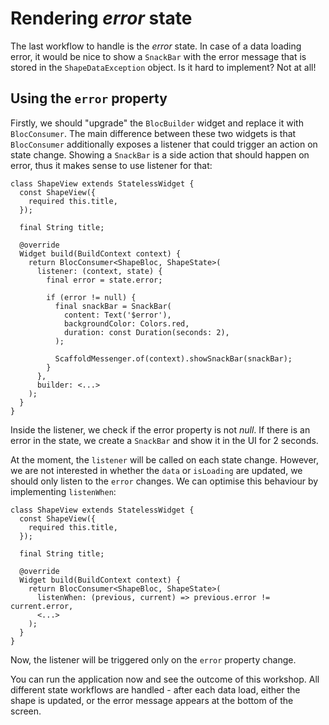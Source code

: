 # Rendering _error_ state

The last workflow to handle is the _error_ state. In case of a data loading error, it would be nice to show a `SnackBar` with the error message that is stored in the `ShapeDataException` object. Is it hard to implement? Not at all!

## Using the `error` property

Firstly, we should "upgrade" the `BlocBuilder` widget and replace it with `BlocConsumer`. The main difference between these two widgets is that `BlocConsumer` additionally exposes a listener that could trigger an action on state change. Showing a `SnackBar` is a side action that should happen on error, thus it makes sense to use listener for that:

```
class ShapeView extends StatelessWidget {
  const ShapeView({
    required this.title,
  });

  final String title;

  @override
  Widget build(BuildContext context) {
    return BlocConsumer<ShapeBloc, ShapeState>(
      listener: (context, state) {
        final error = state.error;

        if (error != null) {
          final snackBar = SnackBar(
            content: Text('$error'),
            backgroundColor: Colors.red,
            duration: const Duration(seconds: 2),
          );

          ScaffoldMessenger.of(context).showSnackBar(snackBar);
        }
      },
      builder: <...>
    );
  }
}
```

Inside the listener, we check if the error property is not _null_. If there is an error in the state, we create a `SnackBar` and show it in the UI for 2 seconds.

At the moment, the `listener` will be called on each state change. However, we are not interested in whether the `data` or `isLoading` are updated, we should only listen to the `error` changes. We can optimise this behaviour by implementing `listenWhen`:

```
class ShapeView extends StatelessWidget {
  const ShapeView({
    required this.title,
  });

  final String title;

  @override
  Widget build(BuildContext context) {
    return BlocConsumer<ShapeBloc, ShapeState>(
      listenWhen: (previous, current) => previous.error != current.error,
      <...>
    );
  }
}
```

Now, the listener will be triggered only on the `error` property change.

You can run the application now and see the outcome of this workshop. All different state workflows are handled - after each data load, either the shape is updated, or the error message appears at the bottom of the screen.
